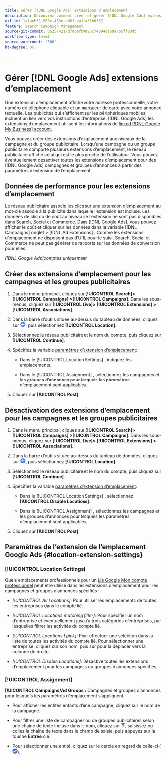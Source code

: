```yaml
---
title: Gérer [!DNL Google Ads] extensions d’emplacement
description: Découvrez comment créer et gérer [!DNL Google Ads] extensions d’emplacement.
exl-id: 1a1aeb51-563e-453e-bd6f-ea1fa31b8f37
feature: Search Campaign Management
source-git-commit: 052574217d7ddafb8895c74094da5997b5ff83db
workflow-type: tm+mt
source-wordcount: '500'
ht-degree: 0%

---
```


# Gérer [!DNL Google Ads] extensions d’emplacement

Une extension d’emplacement affiche votre adresse professionnelle, votre numéro de téléphone cliquable et un marqueur de carte avec votre annonce textuelle. Les publicités qui s’affichent sur les périphériques mobiles incluent un lien vers vos instructions d’entreprise. [!DNL Google Ads] les extensions d’emplacement utilisent les informations de [linked [!DNL Google My Business] account](https://support.google.com/google-ads/answer/2404182).

Vous pouvez créer des extensions d’emplacement aux niveaux de la campagne et du groupe publicitaire. Lorsqu’une campagne ou un groupe publicitaire comporte plusieurs extensions d’emplacement, le réseau publicitaire affiche celui qui est le plus proche de l’utilisateur. Vous pouvez éventuellement désactiver toutes les extensions d’emplacement pour des [!DNL Google Ads] campagnes et groupes d’annonces à partir des paramètres d’extension de l’emplacement.

## Données de performance pour les extensions d’emplacement

Le réseau publicitaire associe les clics sur une extension d’emplacement au mot-clé associé à la publicité dans laquelle l’extension est incluse.  Les données de clic ou de coût au niveau de l’extension ne sont pas disponibles dans Search, Social et Commerce. Dans [!DNL Google Ads], vous pouvez afficher le coût et cliquer sur les données dans la variable [!DNL Campaigns] onglet > [!DNL Ad Extensions] . Comme les extensions d’emplacement ne disposent pas d’URL pour le suivi, Search, Social et Commerce ne peut pas générer de rapports sur les données de conversion pour elles.

*[!DNL Google Ads]comptes uniquement*

## Créer des extensions d’emplacement pour les campagnes et les groupes publicitaires

1. Dans le menu principal, cliquez sur **[!UICONTROL Search]> [!UICONTROL Campaigns] >[!UICONTROL Campaigns]**. Dans les sous-menus, cliquez sur **[!UICONTROL Live]> [!UICONTROL Extensions] >[!UICONTROL Associations]**.

1. Dans la barre d’outils située au-dessus du tableau de données, cliquez sur ![Créer](/help/search-social-commerce/assets/add.png "Créer"), puis sélectionnez **[!UICONTROL Location]**.

1. Sélectionnez le réseau publicitaire et le nom du compte, puis cliquez sur **[!UICONTROL Continue]**.

1. Spécifiez la variable [paramètres d’extension d’emplacement](#location-extension-settings):

   * Dans le [!UICONTROL Location Settings] , indiquez les emplacements.

   * Dans le [!UICONTROL Assignment] , sélectionnez les campagnes et les groupes d’annonces pour lesquels les paramètres d’emplacement sont applicables.

1. Cliquez sur **[!UICONTROL Post]**.

## Désactivation des extensions d’emplacement pour les campagnes et les groupes publicitaires

1. Dans le menu principal, cliquez sur **[!UICONTROL Search]> [!UICONTROL Campaigns] >[!UICONTROL Campaigns]**. Dans les sous-menus, cliquez sur **[!UICONTROL Live]> [!UICONTROL Extensions] >[!UICONTROL Associations]**.

1. Dans la barre d’outils située au-dessus du tableau de données, cliquez sur ![Créer](/help/search-social-commerce/assets/add.png "Créer"), puis sélectionnez **[!UICONTROL Location]**.

1. Sélectionnez le réseau publicitaire et le nom du compte, puis cliquez sur **[!UICONTROL Continue]**.

1. Spécifiez la variable [paramètres d’extension d’emplacement](#location-extension-settings):

   * Dans le [!UICONTROL Location Settings] , sélectionnez **[!UICONTROL Disable Locations]**.

   * Dans le [!UICONTROL Assignment] , sélectionnez les campagnes et les groupes d’annonces pour lesquels les paramètres d’emplacement sont applicables.

1. Cliquez sur **[!UICONTROL Post]**.

## Paramètres de l’extension de l’emplacement Google Ads {#location-extension-settings}

### [!UICONTROL Location Settings]

Quels emplacements professionnels pour un [Lié Google Mon compte professionnel](https://support.google.com/google-ads/answer/2404182?vid=1-635794239083658097-1242615452#link) peut être utilisé dans les extensions d’emplacement pour les campagnes et groupes d’annonces spécifiés :

* *[!UICONTROL All Locations]:* Pour utiliser les emplacements de toutes les entreprises dans le compte lié.

* *[!UICONTROL Locations matching filter]:* Pour spécifier un nom d’entreprise et éventuellement jusqu’à trois catégories d’entreprises, par lesquelles filtrer les activités du compte lié.

* *[!UICONTROL Locations I pick]:* Pour effectuer une sélection dans la liste de toutes les activités du compte lié. Pour sélectionner une entreprise, cliquez sur son nom, puis sur pour la déplacer vers la colonne de droite.

* *[!UICONTROL Disable Locations]:* Désactive toutes les extensions d’emplacement pour les campagnes ou groupes d’annonces spécifiés.

### [!UICONTROL Assignment]

**[!UICONTROL Campaigns/Ad Groups]:** Campagnes et groupes d’annonces pour lesquels les paramètres d’emplacement s’appliquent.

* Pour afficher les entités enfants d’une campagne, cliquez sur le nom de la campagne.

* Pour filtrer une liste de campagnes ou de groupes publicitaires selon une chaîne de texte incluse dans le nom, cliquez sur ![Filtrer](/help/search-social-commerce/assets/filter.png "Filtrer"), saisissez ou collez la chaîne de texte dans le champ de saisie, puis appuyez sur la touche **Entrée** clé.

* Pour sélectionner une entité, cliquez sur le cercle en regard de celle-ci (![Sélectionner](/help/search-social-commerce/assets/include.png "Sélectionner")).
